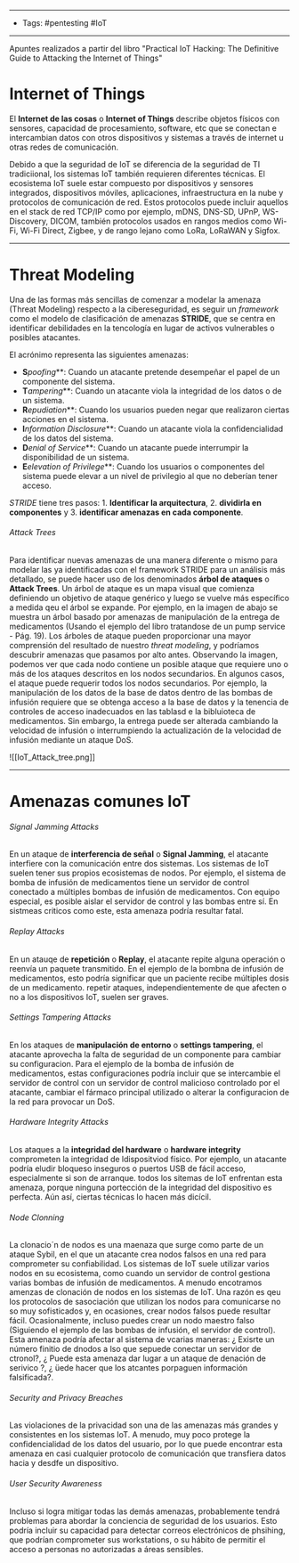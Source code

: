 ----
-  Tags: #pentesting #IoT  
----
Apuntes realizados a partir del libro "Practical IoT Hacking: The Definitive Guide to Attacking the Internet of Things"
# Internet of Things

El **Internet de las cosas** o **Internet of Things** describe objetos físicos con sensores, capacidad de procesamiento, software, etc que se conectan e intercambian datos con otros dispositivos y sistemas a través de internet u otras redes de comunicación.

Debido a que la seguridad de IoT se diferencia de la seguridad de TI tradiciional, los sistemas IoT también requieren diferentes técnicas. El ecosistema IoT suele estar compuesto por dispositivos y sensores integrados, dispositivos móviles, aplicaciones, infraestructura en la nube y protocolos de comunicación de red. Estos protocolos puede incluir aquellos en el stack de red TCP/IP como por ejemplo, mDNS, DNS-SD, UPnP, WS-Discovery, DICOM, también protocolos usados en rangos medios como Wi-Fi, Wi-Fi Direct, Zigbee, y de rango lejano como LoRa, LoRaWAN y Sigfox.

----
# Threat Modeling

Una de las formas más sencillas de comenzar a modelar la amenaza (Threat Modeling) respecto a la cibereseguridad, es seguir un *framework* como el modelo de clasificación de amenazas **STRIDE**, que se centra en identificar debilidades en la tencología en lugar de activos vulnerables o posibles atacantes.

El acrónimo representa las siguientes amenazas:

- **S***poofing***:  Cuando un atacante pretende desempeñar el papel de un componente del sistema.
- **T***ampering***: Cuando un atacante viola la integridad de los datos o de un sistema.
- **R***epudiation***: Cuando los usuarios pueden negar que realizaron ciertas acciones en el sistema.
- **I***nformation Disclosure***: Cuando un atacante viola la confidencialidad de los datos del sistema.
- **D***enial of Service***: Cuando un atacante puede interrumpir la disponibilidad de un sistema.
- **E***elevation of Privilege***: Cuando los usuarios o componentes del sistema puede elevar a un nivel de privilegio al que no deberían tener acceso.

*STRIDE* tiene tres pasos: 1. **Identificar la arquitectura**, 2. **dividirla en componentes** y 3. **identificar amenazas en cada componente**. 
###### Attack Trees

Para identificar nuevas amenazas de una manera diferente o mismo para modelar las ya identificadas con el framework STRIDE para un análisis más detallado, se puede hacer uso de los denominados **árbol de ataques** o **Attack Trees**. Un árbol de ataque es un mapa visual que comienza definiendo un objetivo de ataque genérico y luego se vuelve más específico a medida qeu el árbol se expande. Por ejemplo, en la imagen de abajo se muestra un árbol basado por amenazas de manipulación de la entrega de medicamentos (Usando el ejemplo del libro tratandose de un pump service - Pág. 19).
Los árboles de ataque pueden proporcionar una mayor comprensión del resultado de nuestro *threat modeling*, y podríamos descubrir amenazas que pasamos por alto antes. Observando la imagen, podemos ver que cada nodo contiene un posible ataque que requiere uno o más de los ataques descritos en los nodos secundarios. En algunos casos, el ataque puede requerir todos los nodos secundarios. Por ejemplo, la manipulación de los datos de la base de datos dentro de las bombas de infusión requiere que se obtenga acceso a la base de datos y la tenencia de controles de acceso inadecuados en las tablasd e la bibluioteca de medicamentos. Sin embargo, la entrega puede ser alterada cambiando la velocidad de infusión o interrumpiendo la actualización de la velocidad de infusión mediante un ataque DoS.

![[IoT_Attack_tree.png]]

----
# Amenazas comunes IoT

###### Signal Jamming Attacks
En un ataque de **interferencia de señal** o **Signal Jamming**, el atacante interfiere con la comunicación entre dos sistemas. Los sistemas de IoT suelen tener sus propios ecosistemas de nodos. Por ejemplo, el sistema de bomba de infusión de medicamentos tiene un servidor de control conectado a múltiples bombas de infusión de medicamentos. Con equipo especial, es posible aislar el servidor de control y las bombas entre sí. En sistmeas criticos como este, esta amenaza podría resultar fatal.

###### Replay Attacks
En un atauqe de **repetición** o **Replay**, el atacante repite alguna operación o reenvía un paquete transmitido. En el ejemplo de la bombna de infusión de medicamentos, esto podría significar que un paciente recibe múltiples dosis de un medicamento. repetir ataques, independientemente de que afecten o no a los dispositivos IoT, suelen ser graves.

###### Settings Tampering Attacks
En los ataques de **manipulación de entorno** o **settings tampering**, el atacante aprovecha la falta de seguridad de un componente para cambiar su configuracion. Para el ejemplo de la bomba de infusión de medicamentos, estas configuraciones podría incluir que se intercambie el servidor de control con un servidor de control malicioso controlado por el atacante, cambiar el fármaco principal utilizado o alterar la configuracion de la red para provocar un DoS.

###### Hardware Integrity Attacks
Los ataques a la **integridad del hardware** o **hardware integrity** comprometen la integridad de ldispositviod físico. Por ejemplo, un atacante podría eludir bloqueso inseguros o puertos USB de fácil acceso, especialmente si son de arranque. todos los sitemas de IoT enfrentan esta amenaza, porque ninguna portección de la integridad del dispositivo es perfecta. Aún así, ciertas técnicas lo hacen más dicícil.

###### Node Clonning
La clonacio´n de nodos es una maenaza que surge como parte de un ataque Sybil, en el que un atacante crea nodos falsos en una red para comprometer su confiabilidad. Los sistemas de IoT suele utilizar varios nodos en su ecosistema, como cuando un servidor de control gestiona varias bombas de infusión de medicamentos. A menudo encotramos amenzas de clonación de nodos en los sistemas de IoT. Una razón es qeu los protocolos de sasociación que utilizan los nodos para comunicarse no so muy sofisticados y, en ocasiones, crear nodos falsos puede resultar fácil. Ocasionalmente, incluso puedes crear un nodo maestro falso (Siguiendo el ejemplo de las bombas de infusión, el servidor de control). Esta amenaza podría afectar al sistema de vcarias maneras: ¿ Exisrte un número finitio de dnodos a lso que sepuede conectar un servidor de ctronol?, ¿ Puede esta amenaza dar lugar a un ataque de denación de serivico ?, ¿ üede hacer que los atcantes porpaguen información falsificada?. 

###### Security and Privacy Breaches
Las violaciones de la privacidad son una de las amenazas más grandes y consistentes en los sistemas IoT. A menudo, muy poco protege la confidencialidad de los datos del usuario, por lo que puede encontrar esta amenaza en casi cualquier protocolo de comunicación que transfiera datos hacia y desdfe un dispositivo.

###### User Security Awareness
Incluso si logra mitigar todas las demás amenazas, probablemente tendrá problemas para abordar la conciencia de seguridad de los usuarios. Esto podría incluir su capacidad para detectar correos electrónicos de phsihing, que podrían comprometer sus workstations, o su hábito de permitir el acceso a personas no autorizadas a áreas sensibles.